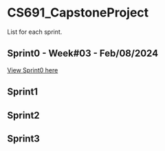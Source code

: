 # CS691_CapstoneProject
List for each sprint.
## Sprint0 - Week#03 - Feb/08/2024
[View Sprint0 here](https://github.com/lialazyoaf/CS691_CapstoneProject/blob/main/Sprint00.md)

## Sprint1 
## Sprint2
## Sprint3
